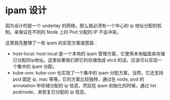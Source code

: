 # ipam 设计

因为设计的是一个 underlay 的网络，那么就必须有一个中心的 ip 地址分配的机制，来保证在不同的 Node 上的 Pod 分配的 IP 不会冲突。

这里我先整理了一些 ipam 的实现方案或思路：

- host-local: host-local 是一个本地的 ipam 管理方案，它使用本地磁盘来存储已分配的ip地址。这里如果我们把它的存储改成 etcd 的话，应该可以实现一个集中的 ipam 分配。
- kube-ovn: kube-ovn 也实现了一个集中的 ipam 分配方案，当然，它还支持 pod 固定 ip, mac 等等。它的方案比较独特，通过在 node, pod 的 annotation 中存储分配的 ip 信息，然后在 ipam 初始化的时候，通过 list pod/node，来恢复已分配的 ip 信息。